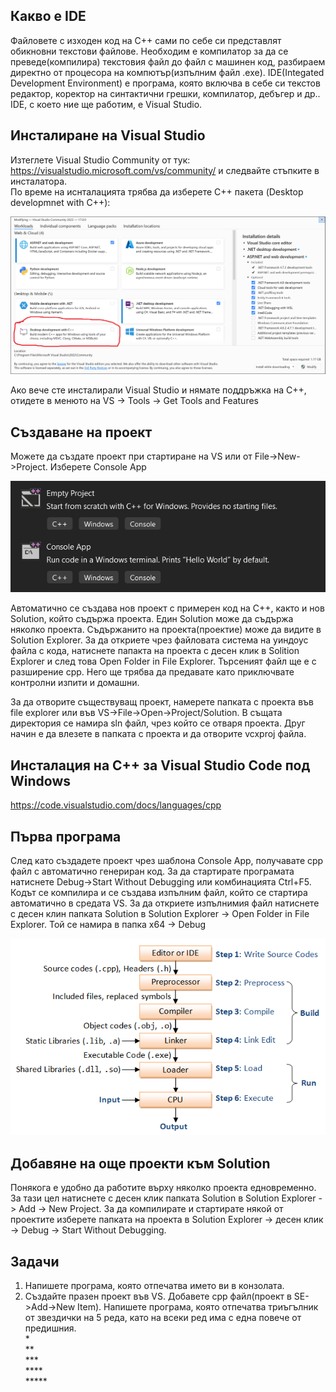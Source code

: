 ## Какво е IDE
Файловете с изходен код на C++ сами по себе си представлят обикновни текстови файлове. Необходим е компилатор за да се преведе(компилира) текстовия файл до файл с машинен код, разбираем директно от процесора на компютър(изпълним файл .exe). IDE(Integated Development Environment) е програма, която включва в себе си текстов редактор, коректор на синтактични грешки, компилатор, дебъгер и др.. IDE, с което ние ще работим, е Visual Studio.

## Инсталиране на Visual Studio

Изтеглете Visual Studio Community от тук: https://visualstudio.microsoft.com/vs/community/ и следвайте стъпките в инсталатора.  
По време на иснталацията трябва да изберете C++ пакета (Desktop developmnet with C++):

![](images/installer.png)

Ако вече сте инсталирали Visual Studio и нямате поддръжка на C++, отидете в менюто на VS -> Tools -> Get Tools and Features

## Създаване на проект
Можете да създате проект при стартиране на VS или от File->New->Project. Изберете Console App

![](images/templates.png)

Автоматично се създава нов проект с примерен код на C++, както и нов Solution, който съдържа проекта. Един Solution може да съдържа няколко проекта. Съдържанито на проекта(проектие) може да видите в Solution Еxplorer. За да откриете чрез файловата система на уиндоус файла с кода, натиснете папакта на проекта с десен клик в Solition Explorer и след това Open Folder in File Explorer. Търсеният файл ще е с разширение cpp. Него ще трябва да предавате като приключвате контролни изпити и домашни.

За да отворите съществуващ проект, намерете папката с проекта във file explorer или във VS->File->Open->Project/Solution. В същата директория се намира sln файл, чрез който се отваря проекта. Друг начин е да влезете в папката с проекта и да отворите vcxproj файла.

## Инсталация на C++ за Visual Studio Code под Windows
https://code.visualstudio.com/docs/languages/cpp


## Първа програма

След като създадете проект чрез шаблона Console App, получавате cpp файл с автоматично генериран код. За да стартирате програмата натиснете Debug->Start Without Debugging или комбинацията Ctrl+F5. Кодът се компилира и се създава изпълним файл, който се стартира автоматично в средата VS. За да откриете изпълнимия файл натиснете с десен клин папката Solution в Solution Explorer -> Open Folder in File Explorer. Той се намира в папка x64 -> Debug

![](images/CompilationProcess.png)

## Добавяне на още проекти към Solution

Понякога е удобно да работите върху няколко проекта едновременно. За тази цел натиснете с десен клик папката Solution в Solution Explorer -> Add -> New Project. За да компилирате и стартирате някой от проектите изберете папката на проекта в Solution Explorer -> десен клик -> Debug -> Start Without Debugging.

## Задачи

1. Напишете програма, която отпечатва името ви в конзолата.
2. Създайте празен проект във VS. Добавете cpp файл(проект в SE->Add->New Item). Напишете програма, която отпечатва триъгълник от звездички на 5 реда, като на всеки ред има с една повече от предишния.  
\*  
\*\*  
\*\*\*  
\*\*\*\*  
\*\*\*\*\*  
